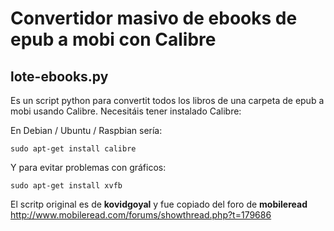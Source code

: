 # Convertidor masivo de ebooks de epub a mobi con Calibre

## lote-ebooks.py

Es un script python para convertit todos los libros de una carpeta de epub a mobi usando Calibre.
Necesitáis tener instalado Calibre:

En Debian / Ubuntu / Raspbian sería:

`sudo apt-get install calibre`

Y para evitar problemas con gráficos:

`sudo apt-get install xvfb`

El scritp original es de **kovidgoyal** y fue copiado del foro de **mobileread**  http://www.mobileread.com/forums/showthread.php?t=179686

